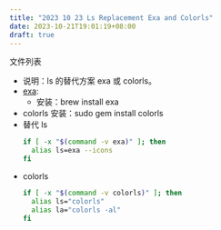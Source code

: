 ```yaml
---
title: "2023 10 23 Ls Replacement Exa and Colorls"
date: 2023-10-21T19:01:19+08:00
draft: true
---
```



文件列表

- 说明：ls 的替代方案 exa 或 colorls。
- [exa](https://github.com/ogham/exa):
  - 安装：brew install exa
- colorls 安装：sudo gem install colorls
- 替代 ls
  ```zsh
  if [ -x "$(command -v exa)" ]; then
    alias ls=exa --icons
  fi
  ````
- colorls
  ```zsh
  if [ -x "$(command -v colorls)" ]; then
    alias ls="colorls"
    alias la="colorls -al"
  fi
  ```
